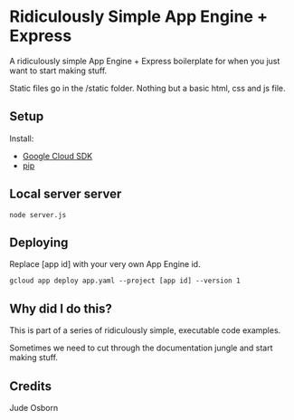 # Ridiculously Simple App Engine + Express

A ridiculously simple App Engine + Express boilerplate for when you just want to start making stuff.

Static files go in the /static folder. Nothing but a basic html, css and js file.

## Setup

Install:
 * [Google Cloud SDK](https://cloud.google.com/sdk/docs/install)
 * [pip](https://pip.pypa.io/en/stable/installing)

## Local server server

	node server.js

## Deploying

Replace [app id] with your very own App Engine id.

	gcloud app deploy app.yaml --project [app id] --version 1

## Why did I do this?

This is part of a series of ridiculously simple, executable code examples. 

Sometimes we need to cut through the documentation jungle and start making stuff.

## Credits

Jude Osborn
